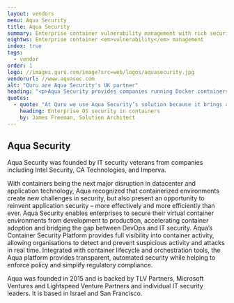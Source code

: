 ```yaml
---
layout: vendors
menu: Aqua Security
title: Aqua Security
summary: Enterprise container vulnerability management with rich security and policy controls
eightws: Enterprise container <em>vulnerability</em> management
index: true
tags:
  - vendor
order: 1
logo: //images.quru.com/image?src=web/logos/aquasecurity.jpg
vendorurl: //www.aquasec.com
alt: "Quru are Aqua Security's UK partner"
heading: "<p>Aqua Security provides companies running Docker containers a level of vulnerability management, security and control, that equates to best practice  Enterprise solutions for physical/virtual servers, until now not available on Linux.</p><p>In practical terms this provides visibility of vulnerabilities that could exist across your container estate.  In addition Aqua Securities delivers rich security and policy management tools, including the ability to whitelist commands and processes that can run inside a container.  The enforcement of policy and baseline, which serves to prevent injection attacks, ensures a real and tangible layer of security for container based deployments from internal and external threats. </p><p>Add to this “secret” management and Aqua establishes itself as a robust security platform for containers.</p>"
quotes:
  - quote: "At Quru we use Aqua Security’s solution because it brings a layer to Docker containers that businesses have long expected from their server deployments. Because Linux OS doesn't have the same virus vulnerabilities as Windows, it has not been associated with security software. However, this ignores other risks, particularly those of rule transgression and of malicious internal or external hackers.  Aqua Security significantly diminishes those risks."
    heading: Enterprise OS security in containers
    by: James Freeman, Solution Architect
---
```


## Aqua Security

Aqua Security was founded by IT security veterans from companies including Intel Security, CA Technologies, and Imperva.

With containers being the next major disruption in datacenter and application technology, Aqua recognized that containerized environments create new challenges in security, but also present an opportunity to reinvent application security – more effectively and more efficiently than ever. Aqua Security enables enterprises to secure their virtual container environments from development to production, accelerating container adoption and bridging the gap between DevOps and IT security. Aqua’s Container Security Platform provides full visibility into container activity, allowing organisations to detect and prevent suspicious activity and attacks in real time. Integrated with container lifecycle and orchestration tools, the Aqua platform provides transparent, automated security while helping to enforce policy and simplify regulatory compliance.

Aqua was founded in 2015 and is backed by TLV Partners, Microsoft Ventures and Lightspeed Venture Partners and individual IT security leaders. It is based in Israel and San Francisco.


